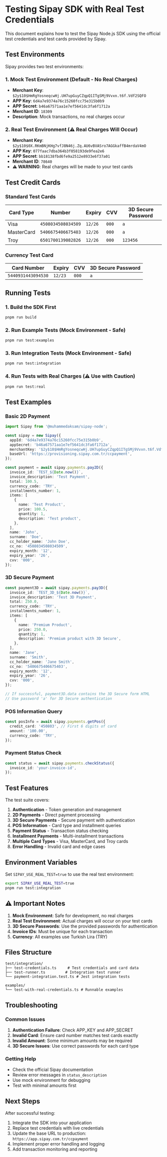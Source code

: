 # Testing Sipay SDK with Real Test Credentials

This document explains how to test the Sipay Node.js SDK using the official test credentials and test cards provided by Sipay.

## Test Environments

Sipay provides two test environments:

### 1. Mock Test Environment (Default - No Real Charges)

- **Merchant Key**: `$2y$10$HmRgYosneqcwHj.UH7upGuyCZqpQ1ITgSMj9Vvxn.t6f.Vdf2SQFO`
- **APP Key**: `6d4a7e9374a76c15260fcc75e315b0b9`
- **APP Secret**: `b46a67571aa1e7ef5641dc3fa6f1712a`
- **Merchant ID**: `18309`
- **Description**: Mock transactions, no real charges occur

### 2. Real Test Environment (⚠️ Real Charges Will Occur)

- **Merchant Key**: `$2y$10$0X.RKmBNjKHg7vfJ8N46j.Zq.AU6vBVASro7AGGkaffB4mrdaV4mO`
- **APP Key**: `077faac7dba364b3f058193de9fea2e6`
- **APP Secret**: `bb18138fbd6fe9a2512e8933e6f37a01`
- **Merchant ID**: `78640`
- **⚠️ WARNING**: Real charges will be made to your test cards

## Test Credit Cards

### Standard Test Cards

| Card Type  | Number             | Expiry  | CVV   | 3D Secure Password |
| ---------- | ------------------ | ------- | ----- | ------------------ |
| Visa       | `4508034508034509` | `12/26` | `000` | `a`                |
| MasterCard | `5406675406675403` | `12/26` | `000` | `a`                |
| Troy       | `6501700139082826` | `12/26` | `000` | `123456`           |

### Currency Test Card

| Card Number        | Expiry  | CVV   | 3D Secure Password |
| ------------------ | ------- | ----- | ------------------ |
| `5440931443094530` | `12/23` | `000` | `a`                |

## Running Tests

### 1. Build the SDK First

```bash
pnpm run build
```

### 2. Run Example Tests (Mock Environment - Safe)

```bash
pnpm run test:examples
```

### 3. Run Integration Tests (Mock Environment - Safe)

```bash
pnpm run test:integration
```

### 4. Run Tests with Real Charges (⚠️ Use with Caution)

```bash
pnpm run test:real
```

## Test Examples

### Basic 2D Payment

```typescript
import Sipay from '@muhammedaksam/sipay-node';

const sipay = new Sipay({
  appId: '6d4a7e9374a76c15260fcc75e315b0b9',
  appSecret: 'b46a67571aa1e7ef5641dc3fa6f1712a',
  merchantKey: '$2y$10$HmRgYosneqcwHj.UH7upGuyCZqpQ1ITgSMj9Vvxn.t6f.Vdf2SQFO',
  baseUrl: 'https://provisioning.sipay.com.tr/ccpayment',
});

const payment = await sipay.payments.pay2D({
  invoice_id: `TEST_${Date.now()}`,
  invoice_description: 'Test Payment',
  total: 100.5,
  currency_code: 'TRY',
  installments_number: 1,
  items: [
    {
      name: 'Test Product',
      price: 100.5,
      qnantity: 1,
      description: 'Test product',
    },
  ],
  name: 'John',
  surname: 'Doe',
  cc_holder_name: 'John Doe',
  cc_no: '4508034508034509',
  expiry_month: '12',
  expiry_year: '26',
  cvv: '000',
});
```

### 3D Secure Payment

```typescript
const payment3D = await sipay.payments.pay3D({
  invoice_id: `TEST_3D_${Date.now()}`,
  invoice_description: 'Test 3D Payment',
  total: 250.0,
  currency_code: 'TRY',
  installments_number: 1,
  items: [
    {
      name: 'Premium Product',
      price: 250.0,
      qnantity: 1,
      description: 'Premium product with 3D Secure',
    },
  ],
  name: 'Jane',
  surname: 'Smith',
  cc_holder_name: 'Jane Smith',
  cc_no: '5406675406675403',
  expiry_month: '12',
  expiry_year: '26',
  cvv: '000',
});

// If successful, payment3D.data contains the 3D Secure form HTML
// Use password 'a' for 3D Secure authentication
```

### POS Information Query

```typescript
const posInfo = await sipay.payments.getPos({
  credit_card: '450803', // First 6 digits of card
  amount: '100.00',
  currency_code: 'TRY',
});
```

### Payment Status Check

```typescript
const status = await sipay.payments.checkStatus({
  invoice_id: 'your-invoice-id',
});
```

## Test Features

The test suite covers:

1. **Authentication** - Token generation and management
2. **2D Payments** - Direct payment processing
3. **3D Secure Payments** - Secure payment with authentication
4. **POS Information** - Card type and installment queries
5. **Payment Status** - Transaction status checking
6. **Installment Payments** - Multi-installment transactions
7. **Multiple Card Types** - Visa, MasterCard, and Troy cards
8. **Error Handling** - Invalid card and edge cases

## Environment Variables

Set `SIPAY_USE_REAL_TEST=true` to use the real test environment:

```bash
export SIPAY_USE_REAL_TEST=true
pnpm run test:integration
```

## ⚠️ Important Notes

1. **Mock Environment**: Safe for development, no real charges
2. **Real Test Environment**: Actual charges will occur on your test cards
3. **3D Secure Passwords**: Use the provided passwords for authentication
4. **Invoice IDs**: Must be unique for each transaction
5. **Currency**: All examples use Turkish Lira (TRY)

## Files Structure

```
test/integration/
├── test-credentials.ts     # Test credentials and card data
├── test-runner.ts         # Integration test runner
└── payment-integration.test.ts # Jest integration tests

examples/
└── test-with-real-credentials.ts # Runnable examples
```

## Troubleshooting

### Common Issues

1. **Authentication Failure**: Check APP_KEY and APP_SECRET
2. **Invalid Card**: Ensure card number matches test cards exactly
3. **Invalid Amount**: Some minimum amounts may be required
4. **3D Secure Issues**: Use correct passwords for each card type

### Getting Help

- Check the official Sipay documentation
- Review error messages in `status_description`
- Use mock environment for debugging
- Test with minimal amounts first

## Next Steps

After successful testing:

1. Integrate the SDK into your application
2. Replace test credentials with live credentials
3. Update the base URL to production: `https://app.sipay.com.tr/ccpayment`
4. Implement proper error handling and logging
5. Add transaction monitoring and reporting
